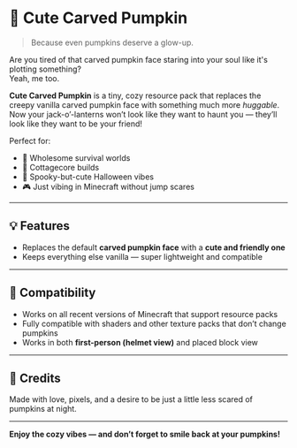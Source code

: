 # 🎃 Cute Carved Pumpkin

> Because even pumpkins deserve a glow-up.

Are you tired of that carved pumpkin face staring into your soul like it's plotting something?  
Yeah, me too.

**Cute Carved Pumpkin** is a tiny, cozy resource pack that replaces the creepy vanilla carved pumpkin face with something much more *huggable*. Now your jack-o’-lanterns won’t look like they want to haunt you — they’ll look like they want to be your friend!

Perfect for:
- 🍂 Wholesome survival worlds  
- 🏡 Cottagecore builds  
- 🎃 Spooky-but-cute Halloween vibes  
- 🎮 Just vibing in Minecraft without jump scares

---

## 💡 Features
- Replaces the default **carved pumpkin face** with a **cute and friendly one**
- Keeps everything else vanilla — super lightweight and compatible

---

## 🧵 Compatibility
- Works on all recent versions of Minecraft that support resource packs
- Fully compatible with shaders and other texture packs that don’t change pumpkins
- Works in both **first-person (helmet view)** and placed block view

---

## 💌 Credits
Made with love, pixels, and a desire to be just a little less scared of pumpkins at night.

---


**Enjoy the cozy vibes — and don’t forget to smile back at your pumpkins!**
